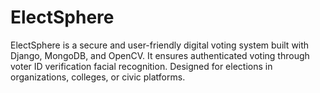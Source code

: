 # ElectSphere
ElectSphere is a secure and user-friendly digital voting system built with Django, MongoDB, and OpenCV. It ensures authenticated voting through voter ID verification facial recognition. Designed for elections in organizations, colleges, or civic platforms.
